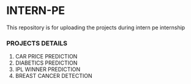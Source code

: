 # INTERN-PE
This repository is for uploading the projects during intern pe internship
### PROJECTS DETAILS
1. CAR PRICE PREDICTION
2. DIABETICS PREDICTION
3. IPL WINNER PREDICTION
4. BREAST CANCER DETECTION
